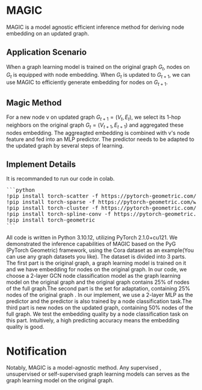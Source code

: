# MAGIC

MAGIC is a model agnostic efficient inference method for deriving node embedding on an updated graph.

## Application Scenario

When a graph learning model is trained on the original graph $G_t$, nodes on $G_{t}$ is equipped with node embedding. When $G_{t}$ is updated to $G_{t+1}$, we can use MAGIC to efficiently generate embedding for nodes on $G_{t+1}$. 

## Magic Method

For a new node v on updated graph $G_{t+1}=(V_t,E_t)$, we select its 1-hop neighbors on the original graph $G_{t}=(V_{t+1},E_{t+1})$ and aggregated these nodes embedding. The aggreagted embedding is combined with v's node feature and fed into an MLP predictor. The predictor needs to be adapted to the updated graph by several steps of learning. 

## Implement Details
It is recommanded to run our code in colab.
<pre>
```python
!pip install torch-scatter -f https://pytorch-geometric.com/whl/torch-2.1.0+cu121.html
!pip install torch-sparse -f https://pytorch-geometric.com/whl/torch-2.1.0+cu121.html
!pip install torch-cluster -f https://pytorch-geometric.com/whl/torch-2.1.0+cu121.html
!pip install torch-spline-conv -f https://pytorch-geometric.com/whl/torch-2.1.0+cu121.html
!pip install torch-geometric
```
</pre>
All code is written in Python 3.10.12, utilizing PyTorch 2.1.0+cu121.  We demonstrated the inference capabilities of MAGIC based on the PyG (PyTorch Geometric) framework, using the Cora dataset as an example(You can use any graph datasets you like). The dataset is divided into 3 parts. The first part is the original graph, a graph learning model is trained on it and we have embedding for nodes on the original graph. In our code, we choose a 2-layer GCN node classification model as the graph learning model on the original graph and the original graph contains 25% of nodes of the full graph.The second part is the set for adaptation, containing 25% nodes of the original graph . In our implement, we use a 2-layer MLP as the predictor and the predictor is also trained by a node classification task.The third part is new nodes on the updated graph, containing 50% nodes of the full graph. We test the embedding quality by a node classification task on this part. Intuitively, a high predicting accuracy means the embedding quality is good.

# Notification
Notably, MAGIC is a model-agnostic method. Any supervised , unsupervised or self-supervised graph learning models can serves as the graph learning model on the original graph.
